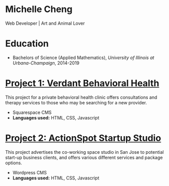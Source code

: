 # Michelle Cheng
Web Developer | Art and Animal Lover

# Education
* Bachelors of Science (Applied Mathematics), *University of Illinois at Urbana-Champaign*, 2014-2019

# [Project 1: Verdant Behavioral Health](https://verdantbehavioralhealth.com) 

This project for a private behavioral health clinic offers consultations and therapy services to those who may be searching for a new provider.
* Squarespace CMS
* **Languages used:** HTML, CSS, Javascript


# [Project 2: ActionSpot Startup Studio](https://myactionspot.com) 

This project advertises the co-working space studio in San Jose to potential start-up business clients, and offers various different services and package options.
* Wordpress CMS
* **Languages used:** HTML, CSS, Javascript


